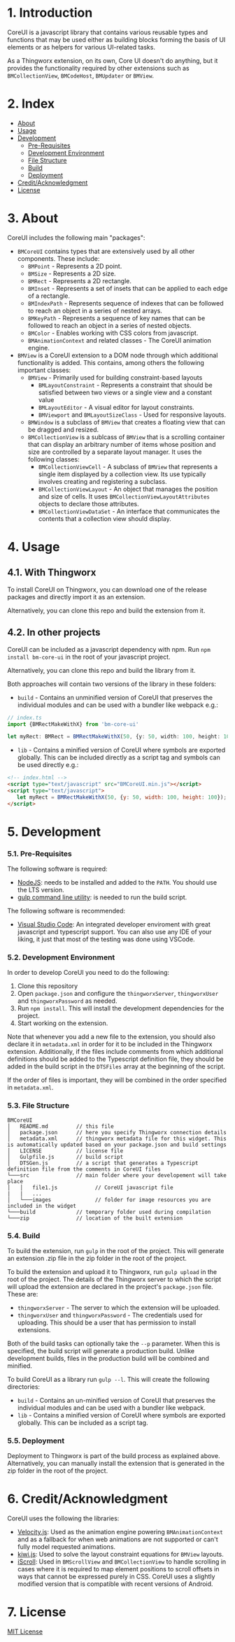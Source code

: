 # 1. Introduction

CoreUI is a javascript library that contains various reusable types and functions that may be used either as building blocks forming the basis of UI elements or as helpers for various UI-related tasks.

As a Thingworx extension, on its own, Core UI doesn't do anything, but it provides the functionality required by other extensions such as `BMCollectionView`, `BMCodeHost`, `BMUpdater` or `BMView`.

# 2. Index

- [About](#about)
- [Usage](#usage)
- [Development](#development)
  - [Pre-Requisites](#pre-requisites)
  - [Development Environment](#development-environment)
  - [File Structure](#file-structure)
  - [Build](#build)  
  - [Deployment](#deployment)  
- [Credit/Acknowledgment](#creditacknowledgment)
- [License](#license)

# 3. About

CoreUI includes the following main "packages":
 - `BMCoreUI` contains types that are extensively used by all other components. These include:
    - `BMPoint` - Represents a 2D point.
    - `BMSize`  - Represents a 2D size.
    - `BMRect`  - Represents a 2D rectangle.
    - `BMInset` - Represents a set of insets that can be applied to each edge of a rectangle.
    - `BMIndexPath` - Represents sequence of indexes that can be followed to reach an object in a series of nested arrays.
    - `BMKeyPath` - Represents a sequence of key names that can be followed to reach an object in a series of nested objects.
    - `BMColor` - Enables working with CSS colors from javascript.
    - `BMAnimationContext` and related classes - The CoreUI animation engine.
 - `BMView` is a CoreUI extension to a DOM node through which additional functionality is added. This contains, among others the following important classes:
    - `BMView` - Primarily used for building constraint-based layouts
        - `BMLayoutConstraint` - Represents a constraint that should be satisfied between two views or a single view and a constant value
        - `BMLayoutEditor` - A visual editor for layout constraints.
        - `BMViewport` and `BMLayoutSizeClass` - Used for responsive layouts.
    - `BMWindow` is a subclass of `BMView` that creates a floating view that can be dragged and resized.
    - `BMCollectionView` is a sublcass of `BMView` that is a scrolling container that can display an arbitrary number of items whose position and size are controlled by a separate layout manager. It uses the following classes:
        - `BMCollectionViewCell` - A subclass of `BMView` that represents a single item displayed by a collection view. Its use typically involves creating and registering a subclass.
        - `BMCollectionViewLayout` - An object that manages the position and size of cells. It uses `BMCollectionViewLayoutAttributes` objects to declare those attributes.
        - `BMCollectionViewDataSet` - An interface that communicates the contents that a collection view should display.

# 4. Usage

## 4.1. With Thingworx

To install CoreUI on Thingworx, you can download one of the release packages and directly import it as an extension.

Alternatively, you can clone this repo and build the extension from it.

## 4.2. In other projects

CoreUI can be included as a javascript dependency with npm. Run `npm install bm-core-ui` in the root of your javascript project.

Alternatively, you can clone this repo and build the library from it. 

Both approaches will contain two versions of the library in these folders:
 * `build` - Contains an unminified version of CoreUI that preserves the individual modules and can be used with a bundler like webpack e.g.:
```ts
// index.ts
import {BMRectMakeWithX} from 'bm-core-ui'

let myRect: BMRect = BMRectMakeWithX(50, {y: 50, width: 100, height: 100});
```
 * `lib` - Contains a minified version of CoreUI where symbols are exported globally. This can be included directly as a script tag and symbols can be used directly e.g.:
 ```html
 <!-- index.html -->
 <script type="text/javascript" src="BMCoreUI.min.js"></script>
 <script type="text/javascript">
    let myRect = BMRectMakeWithX(50, {y: 50, width: 100, height: 100});
 </script>
 ```


# 5. Development

### 5.1. Pre-Requisites

The following software is required:

* [NodeJS](https://nodejs.org/en/): needs to be installed and added to the `PATH`. You should use the LTS version.
* [gulp command line utility](https://gulpjs.com/docs/en/getting-started/quick-start): is needed to run the build script.

The following software is recommended:

* [Visual Studio Code](https://code.visualstudio.com/): An integrated developer enviroment with great javascript and typescript support. You can also use any IDE of your liking, it just that most of the testing was done using VSCode.

### 5.2. Development Environment
In order to develop CoreUI you need to do the following:
1. Clone this repository
2. Open `package.json` and configure the `thingworxServer`, `thingworxUser` and `thingworxPassword` as needed.
3. Run `npm install`. This will install the development dependencies for the project.
4. Start working on the extension.

Note that whenever you add a new file to the extension, you should also declare it in `metadata.xml` in order for it to be included in the Thingworx extension. Additionally, if the files include comments from which additional definitions should be added to the Typescript definition file, they should be added in the build script in the `DTSFiles` array at the beginning of the script.

If the order of files is important, they will be combined in the order specified in `metadata.xml`.

### 5.3. File Structure
```
BMCoreUI
│   README.md         // this file
│   package.json      // here you specify Thingworx connection details
│   metadata.xml      // thingworx metadata file for this widget. This is automatically updated based on your package.json and build settings
│   LICENSE           // license file
│   Gulpfile.js       // build script
│   DTSGen.js         // a script that generates a Typescript definition file from the comments in CoreUI files
└───src               // main folder where your developement will take place
│   │   file1.js            // CoreUI javascript file
|   |   ...
│   └───images              // folder for image resources you are included in the widget
└───build             // temporary folder used during compilation
└───zip               // location of the built extension
```

### 5.4. Build
To build the extension, run `gulp` in the root of the project. This will generate an extension .zip file in the zip folder in the root of the project.

To build the extension and upload it to Thingworx, run `gulp upload` in the root of the project. The details of the Thingworx server to which the script will upload the extension are declared in the project's `package.json` file. These are:
 * `thingworxServer` - The server to which the extension will be uploaded.
 * `thingworxUser` and `thingworxPassword` - The credentials used for uploading. This should be a user that has permission to install extensions.

Both of the build tasks can optionally take the `--p` parameter. When this is specified, the build script will generate a production build. Unlike development builds, files in the production build will be combined and minified.

To build CoreUI as a library run `gulp --l`. This will create the following directories:
 * `build` - Contains an un-minified version of CoreUI that preserves the individual modules and can be used with a bundler like webpack.
 * `lib` - Contains a minified version of CoreUI where symbols are exported globally. This can be included as a script tag.

### 5.5. Deployment

Deployment to Thingworx is part of the build process as explained above. Alternatively, you can manually install the extension that is generated in the zip folder in the root of the project.

# 6. Credit/Acknowledgment
CoreUI uses the following the libraries:
* [Velocity.js](http://velocityjs.org): Used as the animation engine powering `BMAnimationContext` and as a fallback for when web animations are not supported or can't fully model requested animations.
* [kiwi.js](https://github.com/IjzerenHein/kiwi.js/): Used to solve the layout constraint equations for `BMView` layouts.
* [iScroll](https://github.com/cubiq/iscroll): Used in `BMScrollView` and `BMCollectionView` to handle scrolling in cases where it is required to map element positions to scroll offsets in ways that cannot be expressed purely in CSS. CoreUI uses a slightly modified version that is compatible with recent versions of Android.

# 7. License

[MIT License](LICENSE)